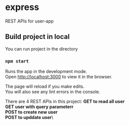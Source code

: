 # express

REST APIs for user-app

## Build project in local

You can run project in the directory

### `npm start`

Runs the app in the development mode.\
Open [http://localhost:3000](http://localhost:3000) to view it in the browser.
 
The page will reload if you make edits.\
You will also see any lint errors in the console.

There are 4 REST APIs in this project:
**GET to read all user**\
**GET user with query parameterr**\
**POST to create new user**\
**POST to upddate user**\

 



